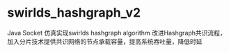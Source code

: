 # swirlds_hashgraph_v2
Java Socket 仿真实现swirlds hashgraph algorithm
改进Hashgraph共识流程，加入分片技术提供共识网络的节点承载容量，提高系统吞吐量，降低时延
